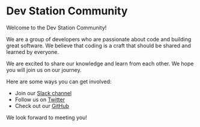 # Dev Station Community

Welcome to the Dev Station Community!

We are a group of developers who are passionate about code and building great software. We believe that coding is a craft that should be shared and learned by everyone.

We are excited to share our knowledge and learn from each other. We hope you will join us on our journey.

Here are some ways you can get involved:

- Join our [ Slack channel ](https://devstationcommunity.slack.com)
- Follow us on [ Twitter ](https://twitter.com/devstationcomm)
- Check out our [ GitHub ](https://github.com/devstationcommunity)

We look forward to meeting you!

